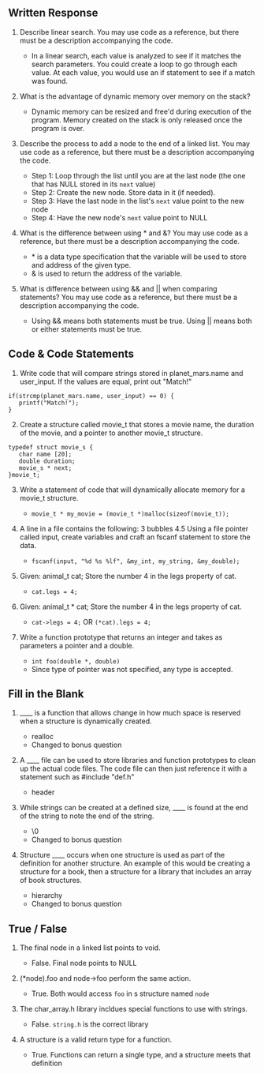 ## Written Response

1. Describe linear search. You may use code as a reference, but there must be a description accompanying the code.

   - In a linear search, each value is analyzed to see if it matches the search parameters. You could create a loop to go through each value. At each value, you would use an if statement to see if a match was found.

2. What is the advantage of dynamic memory over memory on the stack?

   - Dynamic memory can be resized and free'd during execution of the program. Memory created on the stack is only released once the program is over.

3. Describe the process to add a node to the end of a linked list. You may use code as a reference, but there must be a description accompanying the code.

   - Step 1: Loop through the list until you are at the last node (the one that has NULL stored in its `next` value)
   - Step 2: Create the new node. Store data in it (if needed).
   - Step 3: Have the last node in the list's `next` value point to the new node
   - Step 4: Have the new node's `next` value point to NULL

4. What is the difference between using \* and &? You may use code as a reference, but there must be a description accompanying the code.

   - \* is a data type specification that the variable will be used to store and address of the given type.
   - & is used to return the address of the variable.

5. What is difference between using && and || when comparing statements? You may use code as a reference, but there must be a description accompanying the code.

   - Using && means both statements must be true. Using || means both or either statements must be true.

## Code & Code Statements

1. Write code that will compare strings stored in planet_mars.name and user_input. If the values are equal, print out "Match!"

```
if(strcmp(planet_mars.name, user_input) == 0) {
   printf("Match!");
}
```

2. Create a structure called movie_t that stores a movie name, the duration of the movie, and a pointer to another movie_t structure.

```
typedef struct movie_s {
   char name [20];
   double duration;
   movie_s * next;
}movie_t;
```

3. Write a statement of code that will dynamically allocate memory for a movie_t structure.

   - `movie_t * my_movie = (movie_t *)malloc(sizeof(movie_t));`

4. A line in a file contains the following:
   3 bubbles 4.5
   Using a file pointer called input, create variables and craft an fscanf statement to store the data.

   - `fscanf(input, "%d %s %lf", &my_int, my_string, &my_double);`

5. Given:
   animal_t cat;
   Store the number 4 in the legs property of cat.

   - `cat.legs = 4;`

6. Given:
   animal_t \* cat;
   Store the number 4 in the legs property of cat.

   - `cat->legs = 4;` OR `(*cat).legs = 4;`

7. Write a function prototype that returns an integer and takes as parameters a pointer and a double.
   - `int foo(double *, double)`
   - Since type of pointer was not specified, any type is accepted.

## Fill in the Blank

1. \_\_\_\_ is a function that allows change in how much space is reserved when a structure is dynamically created.

   - realloc
   - Changed to bonus question

2. A \_\_\_\_ file can be used to store libraries and function prototypes to clean up the actual code files. The code file can then just reference it with a statement such as #include "def.h"

   - header

3. While strings can be created at a defined size, \_\_\_\_ is found at the end of the string to note the end of the string.

   - \0
   - Changed to bonus question

4. Structure \_\_\_\_ occurs when one structure is used as part of the definition for another structure. An example of this would be creating a structure for a book, then a structure for a library that includes an array of book structures.
   - hierarchy
   - Changed to bonus question

## True / False

1. The final node in a linked list points to void.

   - False. Final node points to NULL

2. (\*node).foo and node->foo perform the same action.

   - True. Both would access `foo` in s structure named `node`

3. The char_array.h library incldues special functions to use with strings.

   - False. `string.h` is the correct library

4. A structure is a valid return type for a function.
   - True. Functions can return a single type, and a structure meets that definition
